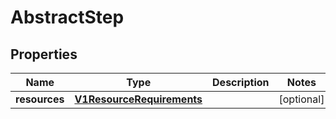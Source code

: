 

# AbstractStep

## Properties

Name | Type | Description | Notes
------------ | ------------- | ------------- | -------------
**resources** | [**V1ResourceRequirements**](V1ResourceRequirements.md) |  |  [optional]




